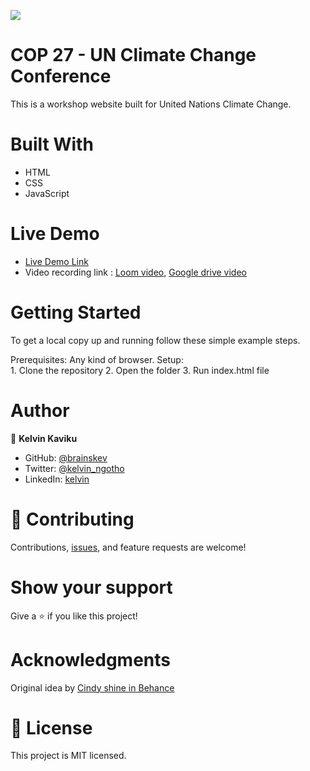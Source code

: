 ![](https://img.shields.io/badge/Microverse-blueviolet)

# COP 27 - UN Climate Change Conference
This is a workshop website built for United Nations Climate Change.

# Built With
   - HTML
   - CSS 
   - JavaScript
   

# Live Demo 
 - [Live Demo Link](https://brainskev.github.io/Capstone-project-01/)
 - Video recording link : [Loom video](https://www.loom.com/),
                          [Google drive video]()

# Getting Started
  To get a local copy up and running follow these simple example steps.

  Prerequisites: Any kind of browser. Setup:  
           1. Clone the repository
           2. Open the folder
           3. Run index.html file
           
# Author 

👤 **Kelvin Kaviku**

- GitHub: [@brainskev](https://github.com/brainskev/)
- Twitter: [@kelvin_ngotho](https://twitter.com/kevin_ngotho?s=09/)
- LinkedIn: [kelvin](https://www.linkedin.com/in/kelvin-kaviku-5178001a6/)


# 🤝 Contributing
Contributions, [issues](https://github.com/brainskev/Capstone-project-1/issues), and feature requests are welcome!

# Show your support
Give a ⭐️ if you like this project!

# Acknowledgments
Original idea by [Cindy shine in Behance](https://www.behance.net/gallery/29845175/CC-Global-Summit-2015)


# 📝 License
This project is MIT licensed.
